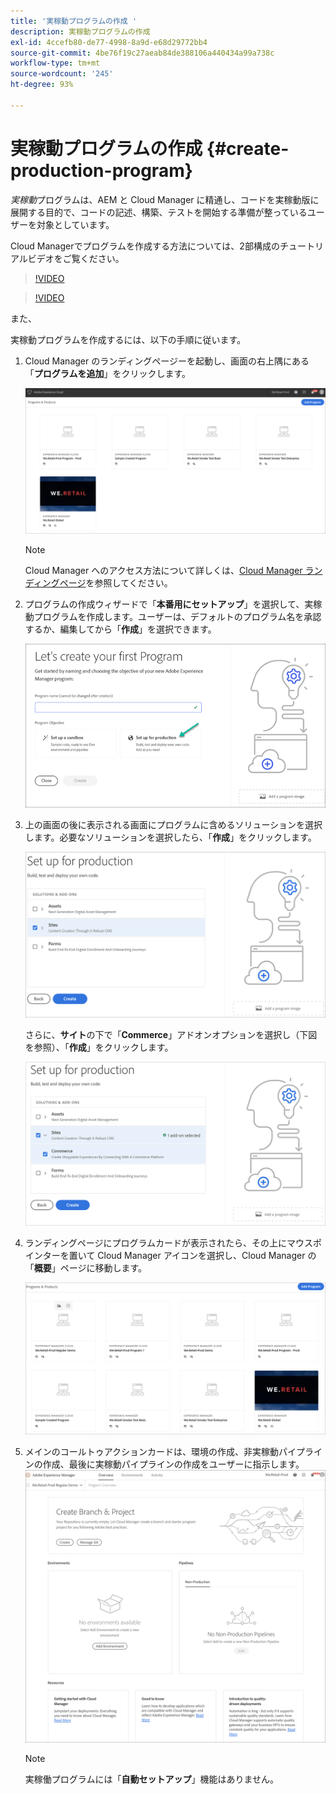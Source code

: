```yaml
---
title: '実稼動プログラムの作成 '
description: 実稼動プログラムの作成
exl-id: 4ccefb80-de77-4998-8a9d-e68d29772bb4
source-git-commit: 4be76f19c27aeab84de388106a440434a99a738c
workflow-type: tm+mt
source-wordcount: '245'
ht-degree: 93%

---
```


# 実稼動プログラムの作成 {#create-production-program}

*実稼動*&#x200B;プログラムは、AEM と Cloud Manager に精通し、コードを実稼動版に展開する目的で、コードの記述、構築、テストを開始する準備が整っているユーザーを対象としています。

Cloud Managerでプログラムを作成する方法については、2部構成のチュートリアルビデオをご覧ください。

>[!VIDEO](https://video.tv.adobe.com/v/334953)

>[!VIDEO](https://video.tv.adobe.com/v/334954)

また、

実稼動プログラムを作成するには、以下の手順に従います。

1. Cloud Manager のランディングページーを起動し、画面の右上隅にある「**プログラムを追加**」をクリックします。

   ![](assets/first_timelogin1.png)

   >[!NOTE]
   >Cloud Manager へのアクセス方法について詳しくは、[Cloud Manager ランディングページ](/help/onboarding/what-is-required/navigate-to-cloud-manager.md)を参照してください。

1. プログラムの作成ウィザードで「**本番用にセットアップ**」を選択して、実稼動プログラムを作成します。ユーザーは、デフォルトのプログラム名を承認するか、編集してから「**作成**」を選択できます。

   ![](assets/create-prod1.png)

1. 上の画面の後に表示される画面にプログラムに含めるソリューションを選択します。必要なソリューションを選択したら、「**作成**」をクリックします。


   ![](assets/setup-prod-select.png)

   さらに、**サイト**&#x200B;の下で「**Commerce**」アドオンオプションを選択し（下図を参照）、「**作成**」をクリックします。

   ![](assets/setup-prod-commerce.png)

1. ランディングページにプログラムカードが表示されたら、その上にマウスポインターを置いて Cloud Manager アイコンを選択し、Cloud Manager の「**概要**」ページに移動します。

   ![](assets/set-up-prod4.png)

1. メインのコールトゥアクションカードは、環境の作成、非実稼動パイプラインの作成、最後に実稼動パイプラインの作成をユーザーに指示します。
   ![](assets/set-up-prod5.png)


   >[!NOTE]
   >実稼働プログラムには「**自動セットアップ**」機能はありません。
